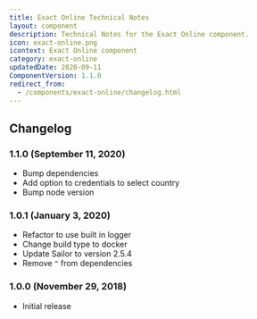 ```yaml
---
title: Exact Online Technical Notes
layout: component
description: Technical Notes for the Exact Online component.
icon: exact-online.png
icontext: Exact Online component
category: exact-online
updatedDate: 2020-09-11
ComponentVersion: 1.1.0
redirect_from:
  - /components/exact-online/changelog.html
---
```


## Changelog

### 1.1.0 (September 11, 2020)

* Bump dependencies
* Add option to credentials to select country
* Bump node version

### 1.0.1 (January 3, 2020)

* Refactor to use built in logger
* Change build type to docker
* Update Sailor to version 2.5.4
* Remove `^` from dependencies

### 1.0.0 (November 29, 2018)

* Initial release
